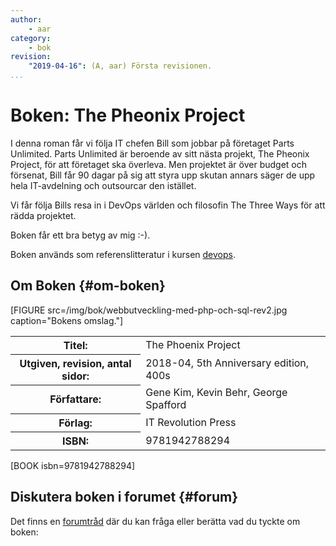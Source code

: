 ```yaml
---
author:
    - aar
category:
    - bok
revision:
    "2019-04-16": (A, aar) Första revisionen.
...
```

Boken: The Pheonix Project
==================================

I denna roman får vi följa IT chefen Bill som jobbar på företaget Parts Unlimited. Parts Unlimited är beroende av sitt nästa projekt, The Pheonix Project, för att företaget ska överleva. Men projektet är över budget och försenat, Bill får 90 dagar på sig att styra upp skutan annars säger de upp hela IT-avdelning och outsourcar den istället.

Vi får följa Bills resa in i DevOps världen och filosofin The Three Ways för att rädda projektet.

<!--more-->

Boken får ett bra betyg av mig :-).

Boken används som referenslitteratur i kursen [devops](/devops).



Om Boken {#om-boken}
--------------------

[FIGURE src=/img/bok/webbutveckling-med-php-och-sql-rev2.jpg caption="Bokens omslag."]

<table>
<tr><th>Titel:</th><td>The Phoenix Project<td></tr>
<tr><th>Utgiven, revision, antal sidor:</th><td>2018-04, 5th Anniversary  edition, 400s<td></tr>
<tr><th>Författare:</th><td>Gene Kim, Kevin Behr, George Spafford<td></tr>
<tr><th>Förlag:</th><td>IT Revolution Press<td></tr>
<tr><th>ISBN:</th><td>9781942788294<td></tr>
</table>

[BOOK isbn=9781942788294]



Diskutera boken i forumet {#forum}
----------------------------------

Det finns en [forumtråd](f/5352) där du kan fråga eller berätta vad du tyckte om boken:
